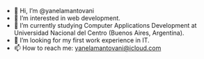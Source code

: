 - 👋 Hi, I’m @yanelamantovani
- 👀 I’m interested in web development.
- 🌱 I’m currently studying Computer Applications Development at Universidad Nacional del Centro (Buenos Aires, Argentina).
- 💞️ I’m looking for my first work experience in IT.
- 📫 How to reach me: yanelamantovani@icloud.com
